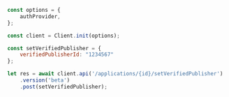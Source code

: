 ﻿---
description: "Automatically generated file. DO NOT MODIFY"
---

```javascript
const options = {
	authProvider,
};

const client = Client.init(options);

const setVerifiedPublisher = {
    verifiedPublisherId: "1234567"
};

let res = await client.api('/applications/{id}/setVerifiedPublisher')
	.version('beta')
	.post(setVerifiedPublisher);

```
